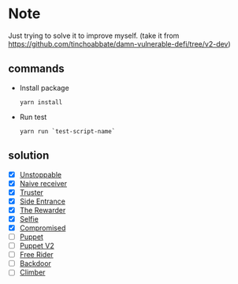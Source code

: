 # Note
Just trying to solve it to improve myself.
(take it from https://github.com/tinchoabbate/damn-vulnerable-defi/tree/v2-dev)

## commands
- Install package
    ```
    yarn install
    ```
- Run test
    ```
    yarn run `test-script-name`
    ```

## solution
- [x] [Unstoppable](https://github.com/CokeFung/damn-vulnerable-defi-v2-solution/tree/main/test/unstoppable)
- [x] [Naive receiver](https://github.com/CokeFung/damn-vulnerable-defi-v2-solution/tree/main/test/naive-receiver)
- [x] [Truster](https://github.com/CokeFung/damn-vulnerable-defi-v2-solution/tree/main/test/truster)
- [x] [Side Entrance](https://github.com/CokeFung/damn-vulnerable-defi-v2-solution/tree/main/test/side-entrance)
- [x] [The Rewarder](https://github.com/CokeFung/damn-vulnerable-defi-v2-solution/tree/main/test/the-rewarder)
- [x] [Selfie](https://github.com/CokeFung/damn-vulnerable-defi-v2-solution/tree/main/test/selfie)
- [x] [Compromised](https://github.com/CokeFung/damn-vulnerable-defi-v2-solution/tree/main/test/compromised)
- [ ] [Puppet](https://github.com/CokeFung/damn-vulnerable-defi-v2-solution/tree/main/test/puppet)
- [ ] [Puppet V2](https://github.com/CokeFung/damn-vulnerable-defi-v2-solution/tree/main/test/puppet-v2)
- [ ] [Free Rider](https://github.com/CokeFung/damn-vulnerable-defi-v2-solution/tree/main/test/free-rider)
- [ ] [Backdoor](https://github.com/CokeFung/damn-vulnerable-defi-v2-solution/tree/main/test/backdoor)
- [ ] [Climber](https://github.com/CokeFung/damn-vulnerable-defi-v2-solution/tree/main/test/climber)